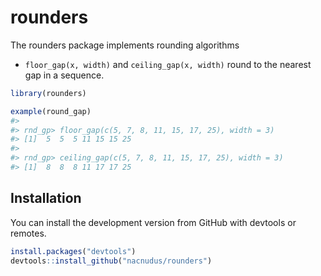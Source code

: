
<!-- README.md is generated from README.Rmd. Please edit that file -->

# rounders

The rounders package implements rounding algorithms

  - `floor_gap(x, width)` and `ceiling_gap(x, width)` round to the
    nearest gap in a sequence.

<!-- end list -->

``` r
library(rounders)

example(round_gap)
#> 
#> rnd_gp> floor_gap(c(5, 7, 8, 11, 15, 17, 25), width = 3)
#> [1]  5  5  5 11 15 15 25
#> 
#> rnd_gp> ceiling_gap(c(5, 7, 8, 11, 15, 17, 25), width = 3)
#> [1]  8  8  8 11 17 17 25
```

## Installation

You can install the development version from GitHub with devtools or
remotes.

``` r
install.packages("devtools")
devtools::install_github("nacnudus/rounders")
```
